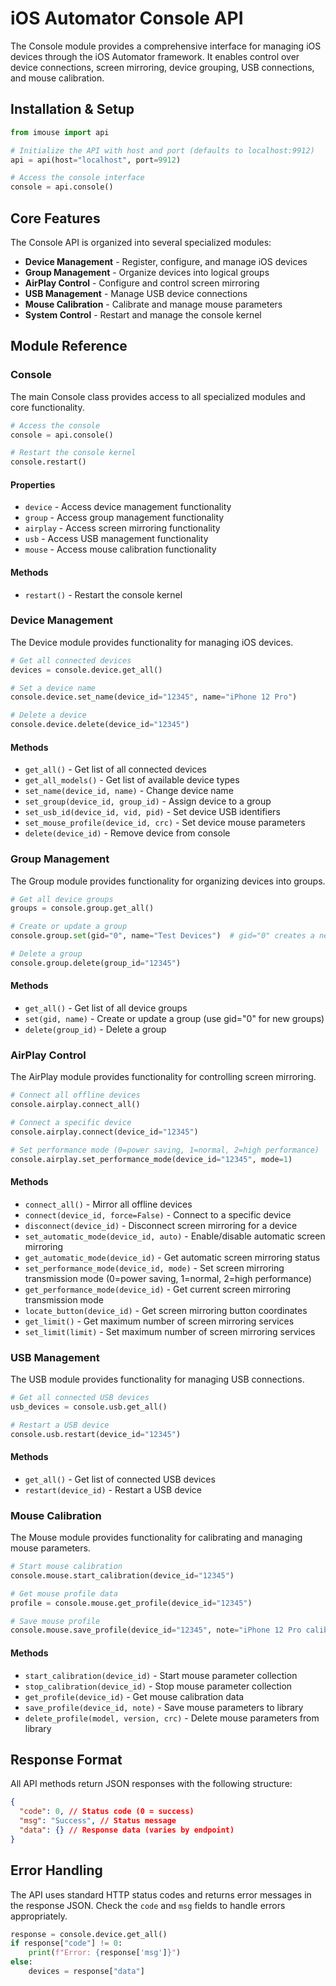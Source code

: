 # iOS Automator Console API

The Console module provides a comprehensive interface for managing iOS devices through the iOS Automator framework. It enables control over device connections, screen mirroring, device grouping, USB connections, and mouse calibration.

## Installation & Setup

```python
from imouse import api

# Initialize the API with host and port (defaults to localhost:9912)
api = api(host="localhost", port=9912)

# Access the console interface
console = api.console()
```

## Core Features

The Console API is organized into several specialized modules:

- **Device Management** - Register, configure, and manage iOS devices
- **Group Management** - Organize devices into logical groups
- **AirPlay Control** - Configure and control screen mirroring
- **USB Management** - Manage USB device connections
- **Mouse Calibration** - Calibrate and manage mouse parameters
- **System Control** - Restart and manage the console kernel

## Module Reference

### Console

The main Console class provides access to all specialized modules and core functionality.

```python
# Access the console
console = api.console()

# Restart the console kernel
console.restart()
```

#### Properties

- `device` - Access device management functionality
- `group` - Access group management functionality
- `airplay` - Access screen mirroring functionality
- `usb` - Access USB management functionality
- `mouse` - Access mouse calibration functionality

#### Methods

- `restart()` - Restart the console kernel

### Device Management

The Device module provides functionality for managing iOS devices.

```python
# Get all connected devices
devices = console.device.get_all()

# Set a device name
console.device.set_name(device_id="12345", name="iPhone 12 Pro")

# Delete a device
console.device.delete(device_id="12345")
```

#### Methods

- `get_all()` - Get list of all connected devices
- `get_all_models()` - Get list of available device types
- `set_name(device_id, name)` - Change device name
- `set_group(device_id, group_id)` - Assign device to a group
- `set_usb_id(device_id, vid, pid)` - Set device USB identifiers
- `set_mouse_profile(device_id, crc)` - Set device mouse parameters
- `delete(device_id)` - Remove device from console

### Group Management

The Group module provides functionality for organizing devices into groups.

```python
# Get all device groups
groups = console.group.get_all()

# Create or update a group
console.group.set(gid="0", name="Test Devices")  # gid="0" creates a new group

# Delete a group
console.group.delete(group_id="12345")
```

#### Methods

- `get_all()` - Get list of all device groups
- `set(gid, name)` - Create or update a group (use gid="0" for new groups)
- `delete(group_id)` - Delete a group

### AirPlay Control

The AirPlay module provides functionality for controlling screen mirroring.

```python
# Connect all offline devices
console.airplay.connect_all()

# Connect a specific device
console.airplay.connect(device_id="12345")

# Set performance mode (0=power saving, 1=normal, 2=high performance)
console.airplay.set_performance_mode(device_id="12345", mode=1)
```

#### Methods

- `connect_all()` - Mirror all offline devices
- `connect(device_id, force=False)` - Connect to a specific device
- `disconnect(device_id)` - Disconnect screen mirroring for a device
- `set_automatic_mode(device_id, auto)` - Enable/disable automatic screen mirroring
- `get_automatic_mode(device_id)` - Get automatic screen mirroring status
- `set_performance_mode(device_id, mode)` - Set screen mirroring transmission mode (0=power saving, 1=normal, 2=high performance)
- `get_performance_mode(device_id)` - Get current screen mirroring transmission mode
- `locate_button(device_id)` - Get screen mirroring button coordinates
- `get_limit()` - Get maximum number of screen mirroring services
- `set_limit(limit)` - Set maximum number of screen mirroring services

### USB Management

The USB module provides functionality for managing USB connections.

```python
# Get all connected USB devices
usb_devices = console.usb.get_all()

# Restart a USB device
console.usb.restart(device_id="12345")
```

#### Methods

- `get_all()` - Get list of connected USB devices
- `restart(device_id)` - Restart a USB device

### Mouse Calibration

The Mouse module provides functionality for calibrating and managing mouse parameters.

```python
# Start mouse calibration
console.mouse.start_calibration(device_id="12345")

# Get mouse profile data
profile = console.mouse.get_profile(device_id="12345")

# Save mouse profile
console.mouse.save_profile(device_id="12345", note="iPhone 12 Pro calibration")
```

#### Methods

- `start_calibration(device_id)` - Start mouse parameter collection
- `stop_calibration(device_id)` - Stop mouse parameter collection
- `get_profile(device_id)` - Get mouse calibration data
- `save_profile(device_id, note)` - Save mouse parameters to library
- `delete_profile(model, version, crc)` - Delete mouse parameters from library

## Response Format

All API methods return JSON responses with the following structure:

```json
{
  "code": 0, // Status code (0 = success)
  "msg": "Success", // Status message
  "data": {} // Response data (varies by endpoint)
}
```

## Error Handling

The API uses standard HTTP status codes and returns error messages in the response JSON. Check the `code` and `msg` fields to handle errors appropriately.

```python
response = console.device.get_all()
if response["code"] != 0:
    print(f"Error: {response['msg']}")
else:
    devices = response["data"]
```
